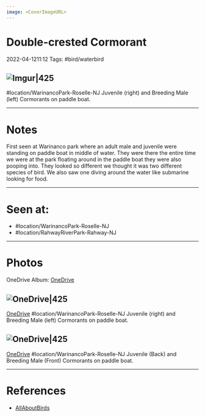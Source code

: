 ```yaml
---
image: <CoverImageURL>
---
```


# Double-crested Cormorant
2022-04-1211:12
Tags: #bird/waterbird


## ![Imgur|425](https://i.imgur.com/UKoWMCM.png)
#location/WarinancoPark-Roselle-NJ 
Juvenile (right) and Breeding Male (left) Cormorants on paddle boat.

---------------------------------------------------------------
# **Notes**
First seen at Warinanco park where an adult male and juvenile were standing on paddle boat in middle of water. They were there the entire time we were at the park floating around in the paddle boat they were also pooping into. They looked so different we thought it was two different species of bird. We also saw one diving around the water like submarine looking for food.

---------------------------------------------------------------
# Seen at:
-   #location/WarinancoPark-Roselle-NJ 
-   #location/RahwayRiverPark-Rahway-NJ 

---------------------------------------------------------------
# **Photos**
OneDrive Album: [OneDrive](https://1drv.ms/u/s!AvaIuMdCo_w-z1RNYqlyWZTcUgJF?e=eKplBi)

## ![OneDrive|425](https://sat02pap001files.storage.live.com/y4mKvKkMtRUmkU3KquPEYRTZR30OEMYQHQXLNcUrmi1lFJ6pjitNOzKkZtArRBqqZTCNRcDkEIKS5c-LsCjViB_dPm-hEpm1GXiiS9MwBLntJ9MFHuPkXu_DCHuIHcRCygOQ9t4QseappC9VSkLmb2RXT7FFIMZW2Pe1OZgY_WSSwVk6batjlh8B3qFMxo_9cnB?encodeFailures=1&width=714&height=893)
[OneDrive](https://1drv.ms/u/s!AvaIuMdCo_w-z1eaK-UbIaZmQd9Y)
#location/WarinancoPark-Roselle-NJ 
Juvenile (right) and Breeding Male (left) Cormorants on paddle boat.

## ![OneDrive|425](https://sat02pap001files.storage.live.com/y4m8cARUbPuIS2COpTDBSj8Iq8xuriMZMZS8AEV5xkV1STqFFC-NQRa2h-XdF_OeaPs6zxUhfyAZDqlijW_tkkyJTC7U_bgLuE8nqc2vtyQ84284q-2XlKbogskYncV4NrpZ5bD4-tCUlnZtQZ4qtQb3HPCvd1X4hvHrBkyMV9QQYk2voaUqpsVK-ejWFrdglnw?encodeFailures=1&width=714&height=893)
[OneDrive](https://1drv.ms/u/s!AvaIuMdCo_w-z1jd7Kpo48VV4Pxy)
#location/WarinancoPark-Roselle-NJ 
Juvenile (Back) and Breeding Male (Front) Cormorants on paddle boat.


---------------------------------------------------------------
# References
- [AllAboutBirds](https://www.allaboutbirds.org/guide/Double-crested_Cormorant/id)